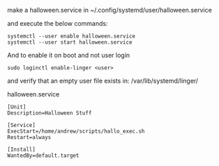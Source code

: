 make a halloween.service in ~/.config/systemd/user/halloween.service

and execute the below commands:

```
systemctl --user enable halloween.service
systemctl --user start halloween.service
```

And to enable it on boot and not user login
```
sudo loginctl enable-linger <user>
```
and verify that an empty user file exists in:
/var/lib/systemd/linger/<user>

halloween.service
```
[Unit]
Description=Halloween Stuff

[Service]
ExecStart=/home/andrew/scripts/hallo_exec.sh
Restart=always

[Install]
WantedBy=default.target

```

